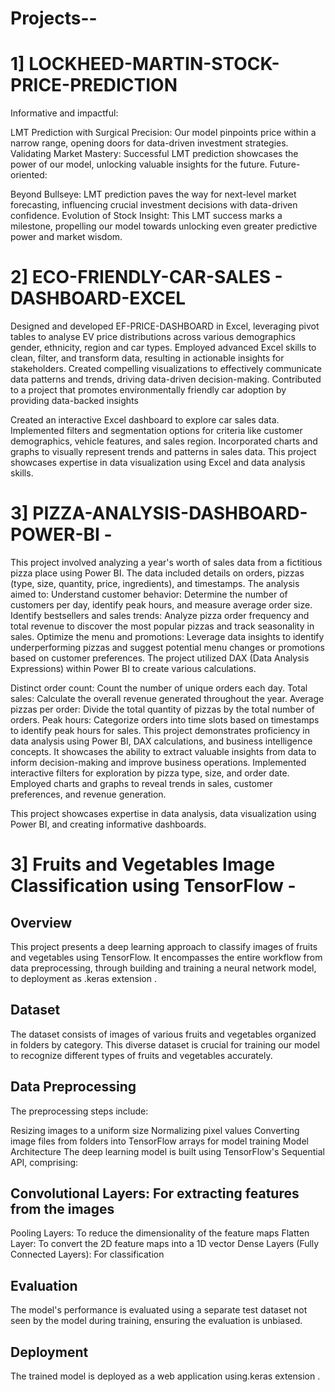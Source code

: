 # Projects-- 

# 1] LOCKHEED-MARTIN-STOCK-PRICE-PREDICTION

Informative and impactful:

LMT Prediction with Surgical Precision: Our model pinpoints price within a narrow range, opening doors for data-driven investment strategies. Validating Market Mastery: Successful LMT prediction showcases the power of our model, unlocking valuable insights for the future. Future-oriented:

Beyond Bullseye: LMT prediction paves the way for next-level market forecasting, influencing crucial investment decisions with data-driven confidence. Evolution of Stock Insight: This LMT success marks a milestone, propelling our model towards unlocking even greater predictive power and market wisdom.

# 2] ECO-FRIENDLY-CAR-SALES - DASHBOARD-EXCEL

Designed and developed EF-PRICE-DASHBOARD in Excel, leveraging pivot tables to analyse EV price distributions across various demographics gender, ethnicity, region and car types.
Employed advanced Excel skills to clean, filter, and transform data, resulting in actionable insights for stakeholders.
Created compelling visualizations to effectively communicate data patterns and trends, driving data-driven decision-making. Contributed to a project that promotes environmentally friendly car adoption by providing data-backed insights

Created an interactive Excel dashboard to explore car sales data.
Implemented filters and segmentation options for criteria like customer demographics, vehicle features, and sales region.
Incorporated charts and graphs to visually represent trends and patterns in sales data.
This project showcases expertise in data visualization using Excel and data analysis skills.

# 3] PIZZA-ANALYSIS-DASHBOARD-POWER-BI -

This project involved analyzing a year's worth of sales data from a fictitious pizza place using Power BI. The data included details on orders, pizzas (type, size, quantity, price, ingredients), and timestamps.
The analysis aimed to:
Understand customer behavior: Determine the number of customers per day, identify peak hours, and measure average order size. Identify bestsellers and sales trends: Analyze pizza order frequency and total revenue to discover the most popular pizzas and track seasonality in sales. Optimize the menu and promotions: Leverage data insights to identify underperforming pizzas and suggest potential menu changes or promotions based on customer preferences. The project utilized DAX (Data Analysis Expressions) within Power BI to create various calculations.

Distinct order count: Count the number of unique orders each day. Total sales: Calculate the overall revenue generated throughout the year. Average pizzas per order: Divide the total quantity of pizzas by the total number of orders. Peak hours: Categorize orders into time slots based on timestamps to identify peak hours for sales. This project demonstrates proficiency in data analysis using Power BI, DAX calculations, and business intelligence concepts. It showcases the ability to extract valuable insights from data to inform decision-making and improve business operations.
Implemented interactive filters for exploration by pizza type, size, and order date.
Employed charts and graphs to reveal trends in sales, customer preferences, and revenue generation.

This project showcases expertise in data analysis, data visualization using Power BI, and creating informative dashboards. 

# 3] Fruits and Vegetables Image Classification using TensorFlow -


## Overview
This project presents a deep learning approach to classify images of fruits and vegetables using TensorFlow. It encompasses the entire workflow from data preprocessing, through building and training a neural network model, to deployment as .keras extension . 

## Dataset
The dataset consists of images of various fruits and vegetables organized in folders by category. This diverse dataset is crucial for training our model to recognize different types of fruits and vegetables accurately.

## Data Preprocessing
The preprocessing steps include:

Resizing images to a uniform size
Normalizing pixel values
Converting image files from folders into TensorFlow arrays for model training
Model Architecture
The deep learning model is built using TensorFlow's Sequential API, comprising:

## Convolutional Layers: For extracting features from the images
Pooling Layers: To reduce the dimensionality of the feature maps
Flatten Layer: To convert the 2D feature maps into a 1D vector
Dense Layers (Fully Connected Layers): For classification

## Evaluation
The model's performance is evaluated using a separate test dataset not seen by the model during training, ensuring the evaluation is unbiased.

## Deployment
The trained model is deployed as a web application using.keras extension . 

